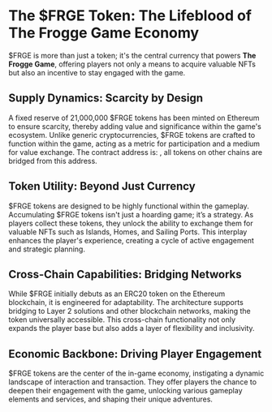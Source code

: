 # The $FRGE Token: The Lifeblood of The Frogge Game Economy

$FRGE is more than just a token; it's the central currency that powers **The Frogge Game**, offering players not only a means to acquire valuable NFTs but also an incentive to stay engaged with the game.

## Supply Dynamics: Scarcity by Design
A fixed reserve of 21,000,000 $FRGE tokens has been minted on Ethereum to ensure scarcity, thereby adding value and significance within the game's ecosystem. Unlike generic cryptocurrencies, $FRGE tokens are  crafted to function within the game, acting as a metric for participation and a medium for value exchange. The contract address is: , all tokens on other chains are bridged from this address. 

## Token Utility: Beyond Just Currency
$FRGE tokens are designed to be highly functional within the gameplay. Accumulating $FRGE tokens isn't just a hoarding game; it’s a strategy. As players collect these tokens, they unlock the ability to exchange them for valuable NFTs such as Islands, Homes, and Sailing Ports. This interplay enhances the player's experience, creating a cycle of active engagement and strategic planning.

## Cross-Chain Capabilities: Bridging Networks
While $FRGE initially debuts as an ERC20 token on the Ethereum blockchain, it is engineered for adaptability. The architecture supports bridging to Layer 2 solutions and other blockchain networks, making the token universally accessible. This cross-chain functionality not only expands the player base but also adds a layer of flexibility and inclusivity.

## Economic Backbone: Driving Player Engagement
$FRGE tokens are the center of the in-game economy, instigating a dynamic landscape of interaction and transaction. They offer players the chance to deepen their engagement with the game, unlocking various gameplay elements and services, and shaping their unique adventures.


